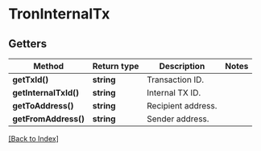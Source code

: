 # TronInternalTx

## Getters

Method | Return type | Description | Notes
------------ | ------------- | ------------- | -------------
**getTxId()** | **string** | Transaction ID. |
**getInternalTxId()** | **string** | Internal TX ID. |
**getToAddress()** | **string** | Recipient address. |
**getFromAddress()** | **string** | Sender address. |

[[Back to Index]](../index.md)
